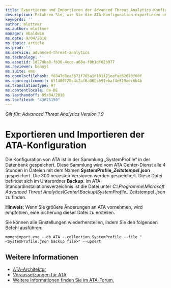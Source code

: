```yaml
---
title: Exportieren und Importieren der Advanced Threat Analytics-Konfiguration | Microsoft-Dokumentation
description: Erfahren Sie, wie Sie die ATA-Konfiguration exportieren und importieren.
keywords: ''
author: mlottner
ms.author: mlottner
manager: mbaldwin
ms.date: 9/04/2018
ms.topic: article
ms.prod: ''
ms.service: advanced-threat-analytics
ms.technology: ''
ms.assetid: 1d27dba8-fb30-4cce-a68a-f0b1df02b977
ms.reviewer: bennyl
ms.suite: ems
ms.openlocfilehash: f8847d8ca3671f765a1d101121eefad62073f60f
ms.sourcegitcommit: 6f1406f28c4c2af6a36bc691ebaf4e819adc6b4b
ms.translationtype: HT
ms.contentlocale: de-DE
ms.lasthandoff: 09/04/2018
ms.locfileid: "43675150"
---
```

*Gilt für: Advanced Threat Analytics Version 1.9*



# <a name="export-and-import-the-ata-configuration"></a>Exportieren und Importieren der ATA-Konfiguration
Die Konfiguration von ATA ist in der Sammlung „SystemProfile“ in der Datenbank gespeichert.
Diese Sammlung wird vom ATA Center-Dienst alle 4 Stunden in Dateien mit dem Namen **SystemProfile_*Zeitstempel*.json** gespeichert. Die 300 neuesten Versionen werden gespeichert.
Diese Datei befindet sich im Unterordner **Backup**. Im ATA-Standardinstallationsverzeichnis ist die Datei unter *C:\Programme\Microsoft Advanced Threat Analytics\Center\Backup\SystemProfile_* Zeitstempel *.json* zu finden. 

**Hinweis**: Wenn Sie größere Änderungen an ATA vornehmen, wird empfohlen, eine Sicherung dieser Datei zu erstellen.

Sie können alle Einstellungen wiederherstellen, indem Sie den folgenden Befehl ausführen:

`mongoimport.exe --db ATA --collection SystemProfile --file "<SystemProfile.json backup file>" --upsert`

## <a name="see-also"></a>Weitere Informationen
- [ATA-Architektur](ata-architecture.md)
- [Voraussetzungen für ATA](ata-prerequisites.md)
- [Weitere Informationen finden Sie im ATA-Forum.](https://social.technet.microsoft.com/Forums/security/home?forum=mata)


